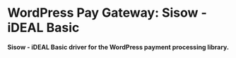# WordPress Pay Gateway: Sisow - iDEAL Basic

**Sisow - iDEAL Basic driver for the WordPress payment processing library.**
